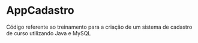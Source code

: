 # AppCadastro
Código referente ao treinamento para a criação de um sistema de cadastro de curso utilizando Java e MySQL
